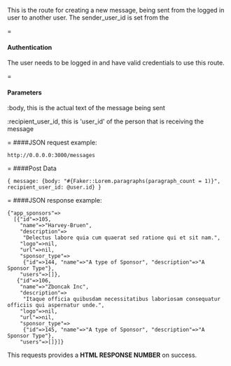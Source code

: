 This is the route for creating a new message, being sent from the logged in user to another user. The sender_user_id is set from the

=
#### Authentication
The user needs to be logged in and have valid credentials to use this route.

=
#### Parameters
:body, this is the actual text of the message being sent

:recipient_user_id, this is 'user_id' of the person that is receiving the message

=
####JSON request example:
```
http://0.0.0.0:3000/messages
```

=
####Post Data
```
{ message: {body: "#{Faker::Lorem.paragraphs(paragraph_count = 1)}", recipient_user_id: @user.id} }
```
=
####JSON response example:

```
{"app_sponsors"=>
  [{"id"=>105,
    "name"=>"Harvey-Bruen",
    "description"=>
     "Delectus labore quia cum quaerat sed ratione qui et sit nam.",
    "logo"=>nil,
    "url"=>nil,
    "sponsor_type"=>
     {"id"=>144, "name"=>"A type of Sponsor", "description"=>"A Sponsor Type"},
    "users"=>[]},
   {"id"=>106,
    "name"=>"Zboncak Inc",
    "description"=>
     "Itaque officia quibusdam necessitatibus laboriosam consequatur officiis qui aspernatur unde.",
    "logo"=>nil,
    "url"=>nil,
    "sponsor_type"=>
     {"id"=>145, "name"=>"A type of Sponsor", "description"=>"A Sponsor Type"},
    "users"=>[]}]}
```

This requests provides a <strong>HTML RESPONSE NUMBER</strong> on success.